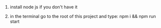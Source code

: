 1. install node js if you don't have it

2. in the terminal go to the root of this project and type: npm i && npm run start
